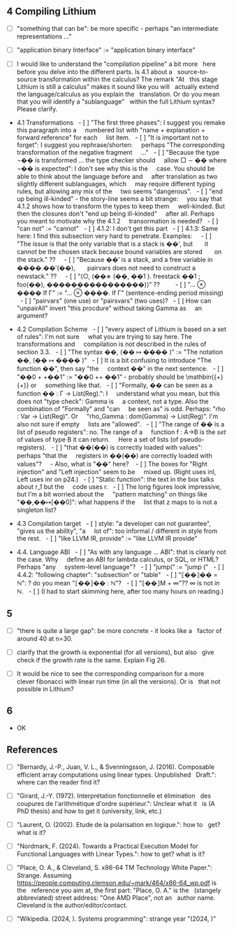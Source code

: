 ## 4 Compiling Lithium
- [ ] "something that can be": be more specific - perhaps "an intermediate
  representations ..."

- [ ] "application binary Interface" := "application binary interface"

- [ ] I would like to understand the "compilation pipeline" a bit more
  here before you delve into the different parts. Is 4.1 about a
  source-to-source transformation within the calculus? The remark "At
  this stage Lithium is still a calculus" makes it sound like you will
  actually extend the language/calculus as you explain the
  translation. Or do you mean that you will identify a "sublanguage"
  within the full Lithium syntax? Please clarify.

- 4.1 Transformations
  - [ ] "The first three phases": I suggest you remake this paragraph into a
    numbered list with "name + explanation + forward reference" for each
    list item.
  - [ ] "It is important not to forget": I suggest you rephrase/shorten:
    perhaps "The corresponding transformation of the negative fragment
    ..."
  - [ ] "Because the type ¬�� is transformed ... the type checker should
    allow □ ∼ �� where ¬�� is expected": I don't see why this is the
    case. You should be able to think about the language before and
    after translation as two slightly different sublanguages, which
    may require different typing rules, but allowing any mix of the
    two seems "dangerous".
  - [ ] "end up being ill-kinded" - the story-line seems a bit strange:
    you say that 4.1.2 shows how to transform the types to keep them
    well-kinded. But then the closures don't "end up being ill-kinded"
    after all. Perhaps you meant to motivate why the 4.1.2
    transormation is needed?
  - [ ] "can not" := "cannot"
  - [ ] 4.1.2: I don't get this part
  - [ ] 4.1.3: Same here: I find this subsection very hard to penetrate. Examples:
    - [ ] "The issue is that the only variable that is a stack is ��′, but
      it cannot be the chosen stack because bound variables are stored
      on the stack." ??
    - [ ] "Because ��′ is a stack, and a free variable in ����.��′(��),
      pairvars does not need to construct a newstack." ??
    - [ ] "⟨○, (��∗ (��, ��1 ). freestack ��1 ; foo(��), ����������������)⟩" ??      
  - [ ] "… ⊗ ���� If Γ" := "… ⊗ ����. If Γ" (sentence-ending period missing)
  - [ ] "pairvars" (one use) or "pairsvars" (two uses)?
  - [ ] How can "unpairAll" invert "this procdure" without taking Gamma as
    an argument?

- 4.2 Compilation Scheme
  - [ ] "every aspect of Lithium is based on a set of rules": I'm not sure
    what you are trying to say here. The transformations and
    compilation is not described in the rules of section 3.3.
  - [ ] "The syntax ��, (�� ↦ ���� )" := "The notation ��, (�� ↦ ���� )"
  - [ ] It is a bit confusing to introduce "The function ��", then say "the
    context ��" in the next sentence.
  - [ ] "��0 + +��1" := "��0 ++ ��1" - probably should be \mathbin{{+}{+}} or
    something like that.
  - [ ] "Formally, �� can be seen as a function �� : Γ → List(Reg).": I
    understand what you mean, but this does not "type check": Gamma is
    a context, not a type. Also the combination of "Formally" and "can
    be seen as" is odd. Perhaps: "rho : Var -> List(Reg)". Or
    "rho_Gamma : dom(Gamma) -> List(Reg)". I'm also not sure if empty
    lists are "allowed".
  - [ ] "The range of �� is a list of pseudo registers": no. The range of a
    function f : A->B is the _set_ of values of type B it can return.
    Here a set of lists (of pseudo-registers).
  - [ ] "that ��(��) is correctly loaded with values": perhaps "that the
    registers in ��(��) are correctly loaded with values"?
    - Also, what is "��" here? 
  - [ ] The boxes for "Right injection" and "Left injection" seem to be
    mixed up. (Right uses inl, Left uses inr on p24.)
  - [ ] "Static function": the text in the box talks about r_1 but the
    code uses r.
  - [ ] The long figures look impressive, but I'm a bit worried about the
    "pattern matching" on things like "��,��↦[��0]": what happens if the
    list that z maps to is not a singleton list?

- 4.3 Compilation target
  - [ ] style: "a developer can not guarantee", "gives us the ability", "a
    lot of": too informal / different in style from the rest.
  - [ ] "like LLVM IR, provide" := "like LLVM IR provide"

- 4.4. Language ABI
  - [ ] "As with any language ... ABI": that is clearly not the case. Why
    define an ABI for lambda calculus, or SQL, or HTML? Perhaps "any
    system-level language"?
  - [ ] "jump(" := "jump ("
  - [ ] 4.4.2: "following chapter": "subsection" or "table"
  - [ ] "⟦��⟧�� = ℕ": ? do you mean "⟦��⟧�� : ℕ"?
  - [ ] "⟦��⟧M + ∞"?? ∞ is not in ℕ.
  - [ ] (I had to start skimming here, after too many hours on reading.)
## 5
- [ ] "there is quite a large gap": be more concrete - it looks like a
  factor of around 40 at n=30.

- [ ] clarify that the growth is exponential (for all versions), but also
  give check if the growth rate is the same. Explain Fig 26.

- [ ] It would be nice to see the corresponding comparison for a more
  clever fibonacci with linear run time (in all the versions). Or is
  that not possible in Lithium?
## 6
- OK


## References
- [ ] "Bernardy, J.-P., Juan, V. L., & Svenningsson, J. (2016). Composable
  efficient array computations using linear types. Unpublished
  Draft.": where can the reader find it?

- [ ] "Girard, J.-Y. (1972). Interprétation fonctionnelle et élimination
  des coupures de l'arithmétique d'ordre supérieur.": Unclear what it
  is (A PhD thesis) and how to get it (university, link, etc.)

- [ ] "Laurent, O. (2002). Etude de la polarisation en logique.": how to
  get? what is it?

- [ ] "Nordmark, F. (2024). Towards a Practical Execution Model for
  Functional Languages with Linear Types.": how to get? what is it?

- [ ] "Place, O. A., & Cleveland, S. x86-64 TM Technology White Paper.":
  Strange. Assuming
  https://people.computing.clemson.edu/~mark/464/x86-64_wp.pdf is the
  reference you aim at, the first part: "Place, O. A." is the
  (stangely abbreviated) street address: "One AMD Place", not an
  author name. Cleveland is the author/editor/contact.

- [ ] "Wikipedia. (2024, ). Systems programming": strange year "(2024, )"
